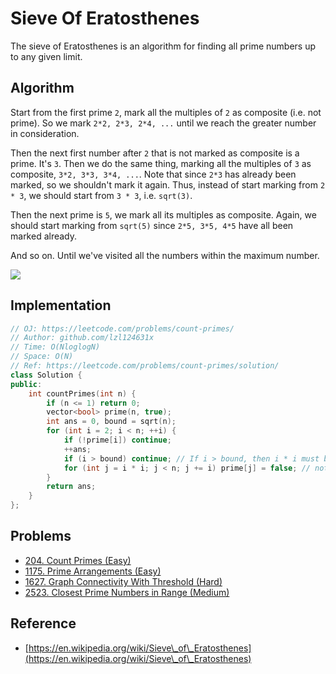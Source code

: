 # Sieve Of Eratosthenes

The sieve of Eratosthenes is an algorithm for finding all prime numbers up to any given limit.

## Algorithm

Start from the first prime `2`, mark all the multiples of `2` as composite (i.e. not prime). So we mark `2*2, 2*3, 2*4, ...` until we reach the greater number in consideration.

Then the next first number after `2` that is not marked as composite is a prime. It's `3`. Then we do the same thing, marking all the multiples of `3` as composite, `3*2, 3*3, 3*4, ...`. Note that since `2*3` has already been marked, so we shouldn't mark it again. Thus, instead of start marking from `2 * 3`, we should start from `3 * 3`, i.e. `sqrt(3)`.

Then the next prime is `5`, we mark all its multiples as composite. Again, we should start marking from `sqrt(5)` since `2*5, 3*5, 4*5` have all been marked already.

And so on. Until we've visited all the numbers within the maximum number.

![](../.gitbook/assets/Sieve\_of\_Eratosthenes\_animation.gif)

## Implementation

```cpp
// OJ: https://leetcode.com/problems/count-primes/
// Author: github.com/lzl124631x
// Time: O(NloglogN)
// Space: O(N)
// Ref: https://leetcode.com/problems/count-primes/solution/
class Solution {
public:
    int countPrimes(int n) {
        if (n <= 1) return 0;
        vector<bool> prime(n, true);
        int ans = 0, bound = sqrt(n);
        for (int i = 2; i < n; ++i) {
            if (!prime[i]) continue;
            ++ans;
            if (i > bound) continue; // If i > bound, then i * i must be greater than `n`, skip. This can prevent overflow caused by `i * i`.
            for (int j = i * i; j < n; j += i) prime[j] = false; // note that we start from `i * i` instead of `2` because all multiples of `2, 3, ..., (i-1)` must be marked already
        }
        return ans;
    }
};
```

## Problems

* [204. Count Primes (Easy)](https://leetcode.com/problems/count-primes/)
* [1175. Prime Arrangements (Easy)](https://leetcode.com/problems/prime-arrangements/)
* [1627. Graph Connectivity With Threshold (Hard)](https://leetcode.com/problems/graph-connectivity-with-threshold/)
* [2523. Closest Prime Numbers in Range (Medium)](https://leetcode.com/problems/closest-prime-numbers-in-range)

## Reference

* [https://en.wikipedia.org/wiki/Sieve\_of\_Eratosthenes](https://en.wikipedia.org/wiki/Sieve\_of\_Eratosthenes)
